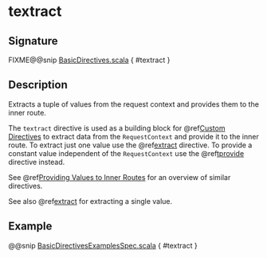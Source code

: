 <a id="textract"></a>
# textract

## Signature

FIXME@@snip [BasicDirectives.scala](../../../../../../../../../akka-http/src/main/scala/akka/http/scaladsl/server/directives/BasicDirectives.scala) { #textract }

## Description

Extracts a tuple of values from the request context and provides them to the inner route.

The `textract` directive is used as a building block for @ref[Custom Directives](../custom-directives.md#custom-directives) to extract data from the
`RequestContext` and provide it to the inner route. To extract just one value use the @ref[extract](extract.md#extract) directive. To
provide a constant value independent of the `RequestContext` use the @ref[tprovide](tprovide.md#tprovide) directive instead.

See @ref[Providing Values to Inner Routes](index.md#providedirectives) for an overview of similar directives.

See also @ref[extract](extract.md#extract) for extracting a single value.

## Example

@@snip [BasicDirectivesExamplesSpec.scala](../../../../../../../test/scala/docs/http/scaladsl/server/directives/BasicDirectivesExamplesSpec.scala) { #textract }